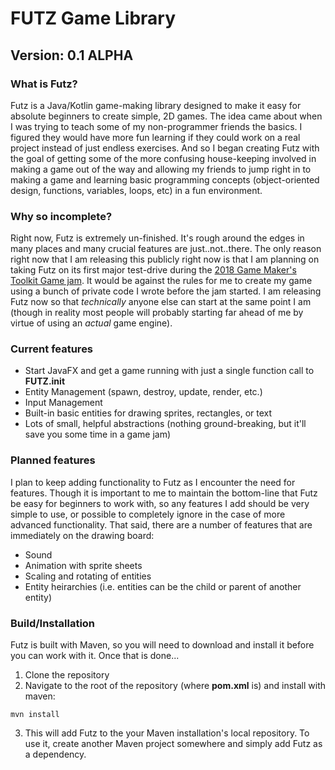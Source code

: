 # FUTZ Game Library
## Version: 0.1 ALPHA

### What is Futz?

Futz is a Java/Kotlin game-making library designed to make it easy for absolute beginners to create simple, 2D games. The idea came about when I was trying to teach some of my non-programmer friends the basics. I figured they would have more fun learning if they could work on a real project instead of just endless exercises. And so I began creating Futz with the goal of getting some of the more confusing house-keeping involved in making a game out of the way and allowing my friends to jump right in to making a game and learning basic programming concepts (object-oriented design, functions, variables, loops, etc) in a fun environment.

### Why so incomplete?

Right now, Futz is extremely un-finished. It's rough around the edges in many places and many crucial features are just..not..there. The only reason right now that I am releasing this publicly right now is that I am planning on taking Futz on its first major test-drive during the [2018 Game Maker's Toolkit Game jam](https://itch.io/jam/gmtk-2018). It would be against the rules for me to create my game using a bunch of private code I wrote before the jam started. I am releasing Futz now so that *technically* anyone else can start at the same point I am (though in reality most people will probably starting far ahead of me by virtue of using an *actual* game engine).

### Current features

* Start JavaFX and get a game running with just a single function call to **FUTZ.init**
* Entity Management (spawn, destroy, update, render, etc.)
* Input Management
* Built-in basic entities for drawing sprites, rectangles, or text
* Lots of small, helpful abstractions (nothing ground-breaking, but it'll save you some time in a game jam)

### Planned features

I plan to keep adding functionality to Futz as I encounter the need for features. Though it is important to me to maintain the bottom-line that Futz be easy for beginners to work with, so any features I add should be very simple to use, or possible to completely ignore in the case of more advanced functionality. That said, there are a number of features that are immediately on the drawing board:

* Sound
* Animation with sprite sheets
* Scaling and rotating of entities
* Entity heirarchies (i.e. entities can be the child or parent of another entity)

### Build/Installation

Futz is built with Maven, so you will need to download and install it before you can work with it. Once that is done...

1. Clone the repository
2. Navigate to the root of the repository (where **pom.xml** is) and install with maven:

```
mvn install
```
3. This will add Futz to the your Maven installation's local repository. To use it, create another Maven project somewhere and simply add Futz as a dependency.
